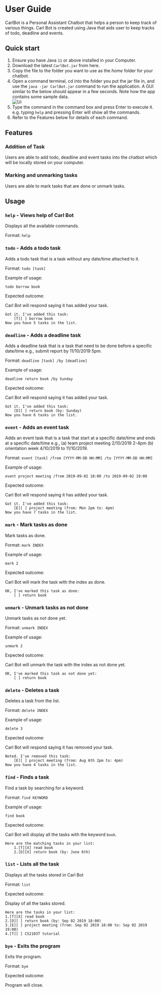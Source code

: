 # User Guide

CarlBot is a Personal Assistant Chatbot that helps a person to keep track of various things. Carl Bot is created using Java that aids user to keep tracks of todo, deadline and events.  

## Quick start
1. Ensure you have Java `11` or above installed in your Computer.
2. Download the latest `CarlBot.jar` from here.
3. Copy the file to the folder you want to use as the _home_ folder for your chatbot.
4. Open a command terminal, cd into the folder you put the jar file in, and use the `java -jar CarlBot.jar` command to run the application. A GUI similar to the below should appear in a few seconds. Note how the app contains some sample data. <br> ![Ui](Ui.png)
5. Type the command in the command box and press Enter to execute it. e.g. typing `help` and pressing Enter will show all the commands.
6. Refer to the Features below for details of each command.

## Features 

### Addition of Task

Users are able to add todo, deadline and event tasks into the chatbot which will be locally stored on your computer.

### Marking and unmarking tasks

Users are able to mark tasks that are done or unmark tasks.

## Usage

### `help` - Views help of Carl Bot

Displays all the available commands.

Format: `help`


### `todo` - Adds a todo task

Adds a todo task that is a task without any date/time attached to it.

Format: `todo [task]`

Example of usage: 

`todo borrow book`

Expected outcome:

Carl Bot will respond saying it has added your task.

```
Got it. I've added this task:
    [T][ ] borrow book
Now you have 5 tasks in the list.
```

### `deadline` - Adds a deadline task

Adds a deadline task that is a task that need to be done before a specific date/time e.g., submit report by 11/10/2019 5pm.

Format: `deadline [task] /by [deadline]`

Example of usage: 

`deadline return book /by Sunday`

Expected outcome:

Carl Bot will respond saying it has added your task.

```
Got it. I've added this task:
    [D][ ] return book (by: Sunday)
Now you have 6 tasks in the list.
```

### `event` - Adds an event task

Adds an event task that is a task that start at a specific date/time and ends at a specific date/time
e.g., (a) team project meeting 2/10/2019 2-4pm (b) orientation week 4/10/2019 to 11/10/2019.

Format: `event [task] /from [YYYY-MM-DD HH:MM] /to [YYYY-MM-DD HH:MM]`

Example of usage: 

`event project meeting /from 2019-09-02 18:00 /to 2019-09-02 19:00`

Expected outcome:

Carl Bot will respond saying it has added your task.

```
Got it. I've added this task:
    [E][ ] project meeting (from: Mon 2pm to: 4pm)
Now you have 7 tasks in the list.
```

### `mark` - Mark tasks as done

Mark tasks as done.

Format: `mark INDEX`

Example of usage: 

`mark 2`

Expected outcome:

Carl Bot will mark the task with the index as done.

```
OK, I've marked this task as done:
    [ ] return book
```

### `unmark` - Unmark tasks as not done

Unmark tasks as not done yet.

Format: `unmark INDEX`

Example of usage: 

`unmark 2`

Expected outcome:

Carl Bot will unmark the task with the index as not done yet.

```
OK, I've marked this task as not done yet:
    [ ] return book
```

### `delete` - Deletes a task

Deletes a task from the list.

Format: `delete INDEX`

Example of usage: 

`delete 3`

Expected outcome:

Carl Bot will respond saying it has removed your task.

```
Noted. I've removed this task:
    [E][ ] project meeting (from: Aug 6th 2pm to: 4pm)
Now you have 4 tasks in the list.
```

### `find` - Finds a task

Find a task by searching for a keyword.

Format: `find KEYWORD`

Example of usage: 

`find book`

Expected outcome:

Carl Bot will display all the tasks with the keyword `book`.

```
Here are the matching tasks in your list:
    1.[T][X] read book
    2.[D][X] return book (by: June 6th)
```

### `list` - Lists all the task

Displays all the tasks stored in Carl Bot

Format: `list`

Expected outcome:

Display of all the tasks stored.

```
Here are the tasks in your list:
1.[T][X] read book
2.[D][ ] return book (by: Sep 02 2019 18:00)
3.[E][ ] project meeting (from: Sep 02 2019 18:00 to: Sep 02 2019 19:00)
4.[T][ ] CS2103T tutorial
```

### `bye` - Exits the program

Exits the program.

Format: `bye`

Expected outcome:

Program will close.
